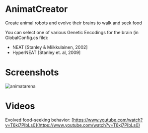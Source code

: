 # AnimatCreator
Create animal robots and evolve their brains to walk and seek food

You can select one of various Genetic Encodings for the brain (in GlobalConfig.cs file):
  + NEAT [Stanley & Miikkulainen, 2002]
  + HyperNEAT [Stanley et. al, 2009]


# Screenshots

![animatarena](https://github.com/user-attachments/assets/4434b703-73b1-44e6-adcc-d3fecccb5526)



# Videos
Evolved food-seeking behavior: [https://www.youtube.com/watch?v=T6kj7PIbLs0](https://www.youtube.com/watch?v=T6kj7PIbLs0)
